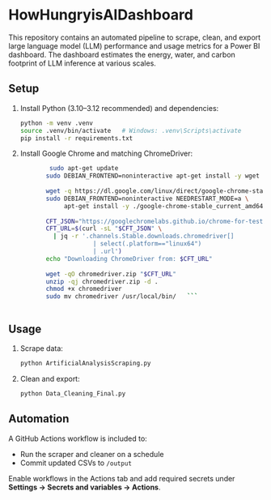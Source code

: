 # HowHungryisAIDashboard

This repository contains an automated pipeline to scrape, clean, and export large language model (LLM) performance and usage metrics for a Power BI dashboard. The dashboard estimates the energy, water, and carbon footprint of LLM inference at various scales.


## Setup

1. Install Python (3.10–3.12 recommended) and dependencies:
   ```bash
   python -m venv .venv
   source .venv/bin/activate   # Windows: .venv\Scripts\activate
   pip install -r requirements.txt
   

2. Install Google Chrome and matching ChromeDriver:
   ```bash
           sudo apt-get update
          sudo DEBIAN_FRONTEND=noninteractive apt-get install -y wget unzip jq
      
          wget -q https://dl.google.com/linux/direct/google-chrome-stable_current_amd64.deb
          sudo DEBIAN_FRONTEND=noninteractive NEEDRESTART_MODE=a \
               apt-get install -y ./google-chrome-stable_current_amd64.deb
      
          CFT_JSON="https://googlechromelabs.github.io/chrome-for-testing/last-known-good-versions-with-downloads.json"
          CFT_URL=$(curl -sL "$CFT_JSON" \
            | jq -r '.channels.Stable.downloads.chromedriver[]
                       | select(.platform=="linux64")
                       | .url')
          echo "Downloading ChromeDriver from: $CFT_URL"
      
          wget -qO chromedriver.zip "$CFT_URL"
          unzip -qj chromedriver.zip -d .
          chmod +x chromedriver
          sudo mv chromedriver /usr/local/bin/   ```



## Usage

1. Scrape data:
   ```bash
   python ArtificialAnalysisScraping.py
   ```

2. Clean and export:
   ```bash
   python Data_Cleaning_Final.py
   ```




## Automation

A GitHub Actions workflow is included to:
- Run the scraper and cleaner on a schedule
- Commit updated CSVs to `/output`

Enable workflows in the Actions tab and add required secrets under **Settings → Secrets and variables → Actions**.



